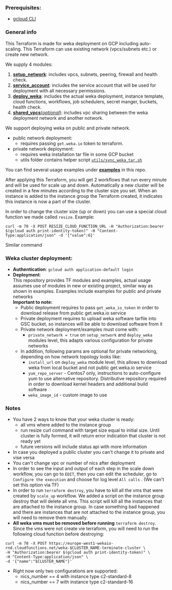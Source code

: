 ### Prerequisites:
- [gcloud CLI](https://cloud.google.com/sdk/docs/install)

### General info
This Terraform is made for weka deployment on GCP including auto-scaling.
This Terraform can use existing network (vpcs/subnets etc.) or create new network.<br>

We supply 4 modules:
1. [**setup_network**](modules/setup_network): includes vpcs, subnets, peering, firewall and health check.
2. [**service_account**](modules/service_account): includes the service account that will be used for deployment with all necessary permissions.
3. [**deploy_weka**](modules/deploy_weka): includes the actual weka deployment, instance template, cloud functions, workflows, job schedulers, secret manger, buckets, health check.
4. [**shared_vpcs**(*optional*)](modules/shared_vpcs): includes vpc sharing between the weka deployment network and another notwork.

We support deploying weka on public and private network.
* public network deployment:
  * requires passing `get.weka.io` token to terraform.
* private network deployment:
  - requires weka installation tar file in some GCP bucket
  - utils folder contains helper script [`utils/sync_weka_tar.sh`](utils/sync_weka_tar.sh)

You can find several usage examples under [**examples**](examples) in this repo.

After applying this Terraform, you will get 2 workflows that run every minute and will be used for scale up and down.
Automatically a new cluster will be created in a few minutes according to the cluster size you set.
When an instance is added to the instance group the Terraform created, it indicates this instance is now a part
of the cluster.

In order to change the cluster size (up or down) you can use a special cloud function we made called `resize`.
Example: 
```
curl -m 70 -X POST RESIZE_CLOUD_FUNCTION_URL -H "Authorization:bearer $(gcloud auth print-identity-token)" -H "Content-Type:application/json" -d '{"value":6}'
```
Similar command   

### Weka cluster deployment:
- **Authentication**: `gcloud auth application-default login`
- **Deployment**:<br>
  This repository provides TF modules and examples,
  actual usage assumes use of modules in new or existing project,
  similar way as shown in examples. Examples include examples for public and private networks  
  **Important to note:**
  - Public deployment requires to pass `get_weka_io_token` in order to download release from public get.weka.io service
  - Private deployment requires to upload weka software tarfile into GSC bucket, so instances will be able to download software from it
  - Private network deployment/examples must come with:
    - `private_network = true` on `setup_network` and `deploy_weka` modules level, this adapts various configuration for private networks
  - In addition, following params are optional for private networking, depending on how network topology looks like:
    - `install_url` on `deploy_weka` module level, this allows to download weka from local bucket and not public get.weka.io service
    - `yum_repo_server` - Centos7 only, instructions to auto-configure yum to use alternative repository. Distributive repository required in order to download kernel headers and additional build software
    - `weka_image_id` - custom image to use

### Notes
- You have 2 ways to know that your weka cluster is ready:
  * all vms where added to the instance group 
  * run resize curl command with target size equal to initial size.  Until cluster is fully formed, it will return error indication that cluster is not ready yet
  * future versions will include status api with more information
- In case you deployed a public cluster you can't change it to private and vise versa
- You can't change vpc or number of nics after deployment
- In order to see the input and output of each step in the scale down workflow, you can go to `EDIT`, then you can edit
the scheduler, go to `Configure the execution` and choose for log level `All calls` . (We can't set this option via TF)
- In order to run `terraform destroy`, you have to kill all the vms that were created by `scale_up` workflow. We added
a script on the instance group destroy that will delete all vms. This script will kill all the instances that are attached to
the instance group. In case something bad happened and there are instances that are not attached to the instance group,
you will need to remove them manually.
- **All weka vms must be removed before running** `terraform destroy`. Since the vms were not create vie terraform,
you will need to run the following cloud function before destroying:
```
curl -m 70 -X POST https://europe-west1-wekaio-rnd.cloudfunctions.net/weka-$CLUSTER_NAME-terminate-cluster \                                                                                 
-H "Authorization:bearer $(gcloud auth print-identity-token)" \
-H "Content-Type:application/json" \
-d '{"name":"$CLUSTER_NAME"}'
```
- Right now only two configurations are supported:
  - nics_number == 4 with instance type c2-standard-8
  - nics_number == 7 with instance type c2-standard-16
